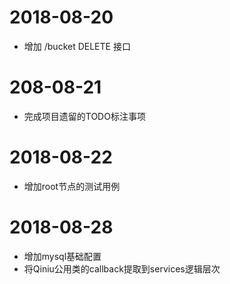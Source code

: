 # 2018-08-20
- 增加 /bucket DELETE 接口

# 208-08-21
- 完成项目遗留的TODO标注事项

# 2018-08-22
- 增加root节点的测试用例

# 2018-08-28
- 增加mysql基础配置
- 将Qiniu公用类的callback提取到services逻辑层次
